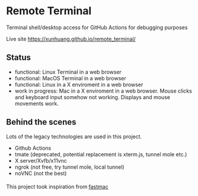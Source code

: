 # Remote Terminal 

Terminal shell/desktop access for GitHub Actions for debugging purposes

Live site https://xunhuang.github.io/remote_terminal/

## Status

- functional: Linux Terminal in a web browser
- functional: MacOS Terminal in a web browser
- functional: Linux in a X enviroment in a web browser
- work in progress: Mac in a X enviroment in a web browser. Mouse clicks and keyboard input somehow not working. Displays and mouse movements work. 

## Behind the scenes

Lots of the legacy technologies are used in this project. 

- Github Actions
- tmate (deprecated, potential replacement is xterm.js, tunnel mole etc.)
- X server/Xvfb/x11vnc 
- ngrok (not free, try tunnel mole, local tunnel)
- noVNC (not the best)

####
This project took inspiration from [fastmac](https://github.com/jph00/fastmac)
